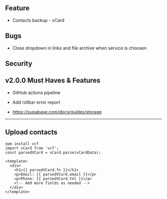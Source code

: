 ## Feature

- Contacts backup - vCard

## Bugs

- Close dropdown in links and file archive when service is choosen

## Security

## v2.0.0 Must Haves & Features

- GitHub actions pipeline

- Add rollbar error report

- https://supabase.com/docs/guides/storage

---

## Upload contacts

```
npm install vcf
import vCard from 'vcf';
const parsedVCard = vCard.parse(vCardData);

<template>
  <div>
    <h1>{{ parsedVCard.fn }}</h1>
    <p>Email: {{ parsedVCard.email }}</p>
    <p>Phone: {{ parsedVCard.tel }}</p>
    <!-- Add more fields as needed -->
  </div>
</template>
```
